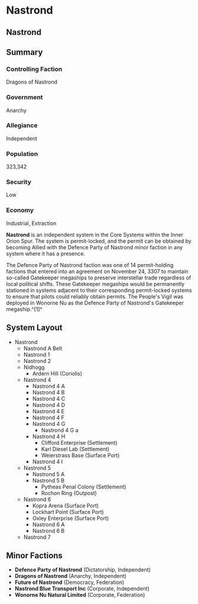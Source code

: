 # Nastrond
## Nastrond

		

## Summary

### Controlling Faction

Dragons of Nastrond

### Government

Anarchy

### Allegiance

Independent

### Population

323,342

### Security

Low

### Economy

Industrial, Extraction

**Nastrond** is an independent system in the Core Systems within the Inner Orion Spur. The system is permit-locked, and the permit can be obtained by becoming Allied with the Defence Party of Nastrond minor faction in any system where it has a presence.

The Defence Party of Nastrond faction was one of 14 permit-holding factions that entered into an agreement on November 24, 3307 to maintain so-called Gatekeeper megaships to preserve interstellar trade regardless of local political shifts. These Gatekeeper megaships would be permanently stationed in systems adjacent to their corresponding permit-locked systems to ensure that pilots could reliably obtain permits. The People's Vigil was deployed in Wonorne Nu as the Defence Party of Nastrond's Gatekeeper megaship.^[1]^

## System Layout

- Nastrond
    - Nastrond A Belt
    - Nastrond 1
    - Nastrond 2
    - Nidhogg
        - Ardern Hill (Coriolis)
    - Nastrond 4
        - Nastrond 4 A
        - Nastrond 4 B
        - Nastrond 4 C
        - Nastrond 4 D
        - Nastrond 4 E
        - Nastrond 4 F
        - Nastrond 4 G
            - Nastrond 4 G a
        - Nastrond 4 H
            - Clifford Enterprise (Settlement)
            - Karl Diesel Lab (Settlement)
            - Weierstrass Base (Surface Port)
        - Nastrond 4 I
    - Nastrond 5
        - Nastrond 5 A
        - Nastrond 5 B
            - Pytheas Penal Colony (Settlement)
            - Rochon Ring (Outpost)
    - Nastrond 6
        - Kopra Arena (Surface Port)
        - Lockhart Point (Surface Port)
        - Oxley Enterprise (Surface Port)
        - Nastrond 6 A
        - Nastrond 6 B
    - Nastrond 7

## Minor Factions

- **Defence Party of Nastrond** (Dictatorship, Independent)
- **Dragons of Nastrond** (Anarchy, Independent)
- **Future of Nastrond** (Democracy, Federation)
- **Nastrond Blue Transport Inc** (Corporate, Independent)
- **Wonorne Nu Natural Limited** (Corporate, Federation)